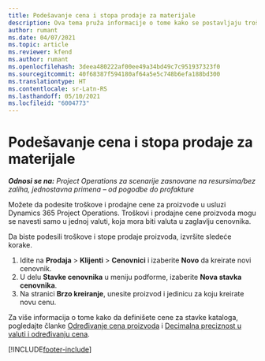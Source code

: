 ```yaml
---
title: Podešavanje cena i stopa prodaje za materijale
description: Ova tema pruža informacije o tome kako se postavljaju troškovi i stope prodaje za materijale koji se koriste u projektima.
author: rumant
ms.date: 04/07/2021
ms.topic: article
ms.reviewer: kfend
ms.author: rumant
ms.openlocfilehash: 3deea480222af00ee49a34bd49c7c951937323f0
ms.sourcegitcommit: 40f68387f594180af64a5e5c748b6efa188bd300
ms.translationtype: HT
ms.contentlocale: sr-Latn-RS
ms.lasthandoff: 05/10/2021
ms.locfileid: "6004773"
---
```

# <a name="set-up-cost-and-sales-rates-for-materials"></a>Podešavanje cena i stopa prodaje za materijale

_**Odnosi se na:** Project Operations za scenarije zasnovane na resursima/bez zaliha, jednostavna primena – od pogodbe do profakture_

Možete da podesite troškove i prodajne cene za proizvode u usluzi Dynamics 365 Project Operations. Troškovi i prodajne cene proizvoda mogu se navesti samo u jednoj valuti, koja mora biti valuta u zaglavlju cenovnika.

Da biste podesili troškove i stope prodaje proizvoda, izvršite sledeće korake. 

1. Idite na **Prodaja** > **Klijenti** > **Cenovnici** i izaberite **Novo** da kreirate novi cenovnik. 
2. U delu **Stavke cenovnika** u meniju podforme, izaberite **Nova stavka cenovnika**. 
3. Na stranici **Brzo kreiranje**, unesite proizvod i jedinicu za koju kreirate novu cenu.

Za više informacija o tome kako da definišete cene za stavke kataloga, pogledajte članke [Određivanje cena proizvoda](/dynamics365/sales-enterprise/create-price-lists-price-list-items-define-pricing-products.md) i [Decimalna preciznost u valuti i određivanju cena](/dynamics365/sales-enterprise/decimal-precision-currency-pricing.md).

[!INCLUDE[footer-include](../includes/footer-banner.md)]
